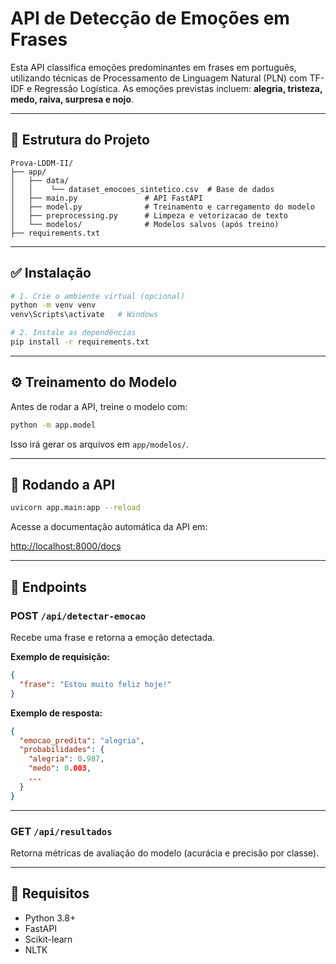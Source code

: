 # API de Detecção de Emoções em Frases

Esta API classifica emoções predominantes em frases em português, utilizando técnicas de Processamento de Linguagem Natural (PLN) com TF-IDF e Regressão Logística. As emoções previstas incluem: **alegria, tristeza, medo, raiva, surpresa e nojo**.

---

## 📁 Estrutura do Projeto

```
Prova-LDDM-II/
├── app/
│   ├── data/
│   │    └── dataset_emocoes_sintetico.csv  # Base de dados
│   ├── main.py               # API FastAPI
│   ├── model.py              # Treinamento e carregamento do modelo
│   ├── preprocessing.py      # Limpeza e vetorizacao de texto
│   └── modelos/              # Modelos salvos (após treino)
├── requirements.txt
```

---

## ✅ Instalação

```bash
# 1. Crie o ambiente virtual (opcional)
python -m venv venv
venv\Scripts\activate   # Windows

# 2. Instale as dependências
pip install -r requirements.txt
```

---

## ⚙️ Treinamento do Modelo

Antes de rodar a API, treine o modelo com:

```bash
python -m app.model
```

Isso irá gerar os arquivos em `app/modelos/`.

---

## 🚀 Rodando a API

```bash
uvicorn app.main:app --reload
```

Acesse a documentação automática da API em:

[http://localhost:8000/docs](http://localhost:8000/docs)

---

## 🔎 Endpoints

### POST `/api/detectar-emocao`

Recebe uma frase e retorna a emoção detectada.

**Exemplo de requisição:**

```json
{
  "frase": "Estou muito feliz hoje!"
}
```

**Exemplo de resposta:**

```json
{
  "emocao_predita": "alegria",
  "probabilidades": {
    "alegria": 0.987,
    "medo": 0.003,
    ...
  }
}
```

---

### GET `/api/resultados`

Retorna métricas de avaliação do modelo (acurácia e precisão por classe).

---

## 📌 Requisitos

* Python 3.8+
* FastAPI
* Scikit-learn
* NLTK
